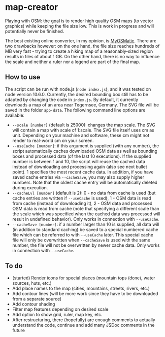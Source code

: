 # map-creator

Playing with OSM: the goal is to render high quality OSM maps (to vector graphics) while keeping
the file size low. This is work in progress and will potentially never be finished.

The best existing online converter, in my opinion, is [MyOSMatic](https://print.get-map.org/).
There are two drawbacks however: on the one hand, the file size reaches hundreds of MB very fast -
trying to create a hiking map of a reasonably-sized region results in files of about 1 GB. On the
other hand, there is no way to influence the scale and neither a ruler nor a legend are part of the
final map.

## How to use

The script can be run with node.js (`node index.js`), and it was tested on node version 10.6.0.
Currently, the desired bounding box still has to be adapted by changing the code in `index.js`.
By default, it currently downloads a map of an area near Tegernsee, Germany. The SVG file will
be saved in the folder `app-data`. The following command line options are available:
- `--scale [number]` (default is 25000): changes the map scale. The SVG will contain a map with
  scale of 1:scale. The SVG file itself uses cm as unit. Depending on your machine and software,
  these cm might not render to real-world cm on your screen.
- `--useCache [number]`: if this argument is supplied (with any number), the script automatically
  caches downloaded OSM data as well as bounding boxes and processed data (of the last 10
  executions). If the supplied number is between 1 and 10, the script will reuse the cached data
  instead of downloading and processing again (also see next bullet point). 1 specifies the most
  recent cache data. In addition, if you have saved cache entries via `--cacheSave`, you may also
  supply higher numbers. Note that the oldest cache entry will be automatically deleted during
  execution.
- `--cacheLvl [number]` (default is 2): 0 - no data from cache is used (but cache entries are
  written if `--useCache` is used), 1 - OSM data is read from cache (instead of downloading it),
  2 - OSM data and processed OSM data is read from cache (note that specifying a different scale
  than the scale which was specified when the cached data was processed will result in undefined
  behavior). Only works in connection with `--useCache`.
- `--cacheSave [number]`: if a number larger than 10 is supplied, all data will (in addition to
  standard caching) be saved to a special numbered cache file which can be referred to with
  `--useCache` later. This special cache file will only be overwritten when `--cacheSave` is used
  with the same number, the file will not be overwritten by newer cache data. Only works in
  connection with `--useCache`.

## To do

- (started) Render icons for special places (mountain tops (done), water sources, huts, etc.)
- Add place names to the map (cities, mountains, streets, rivers, etc.)
- Add contour lines (will be more work since they have to be downloaded from a separate source)
- Add contour shading
- Filter map features depending on desired scale
- Add option to show grid, ruler, map key, etc.
- After restructuring, there (hopefully) are enough comments to actually understand the code, continue and add many JSDoc comments in the future
